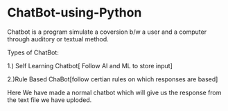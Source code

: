 # ChatBot-using-Python
Chatbot is a program simulate a coversion b/w a user and a computer through auditory or textual method.

Types of ChatBot:

1.) Self Learning Chatbot[ Follow AI and ML to store input] 

2.)Rule Based ChaBot[follow certian rules on which responses are based]

Here We have made a normal chatbot which will give us the response from the text file we have uploded. 
